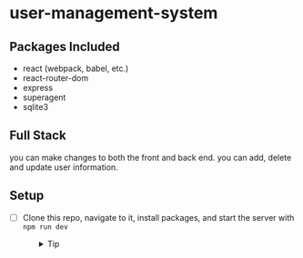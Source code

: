# user-management-system
## Packages Included

- react (webpack, babel, etc.)
- react-router-dom
- express
- superagent
- sqlite3

## Full Stack

you can make changes to both the front and back end. you can add, delete and update user information.

## Setup

- [ ] Clone this repo, navigate to it, install packages, and start the server with `npm run dev`
  <details style="padding-left: 2em">
    <summary>Tip</summary>

    ```sh
    npm install
    npm run migrate:latest
    npm run seed:run
    npm run dev
    ```
  </details>

